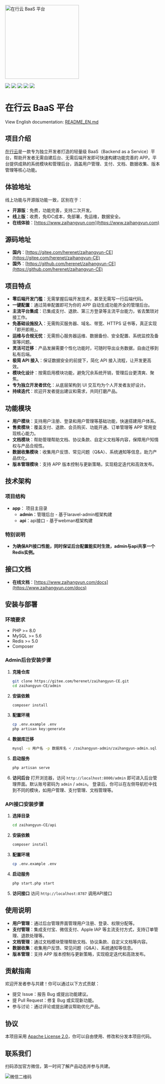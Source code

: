<p align="left">
  <img src="admin/public/images/logo-baas.png" alt="在行云 BaaS 平台" width="240" />
</p>
<p align="left">
  <img src="https://img.shields.io/badge/社区版-master-blue.svg">
  <img src="https://img.shields.io/badge/License-Apache2.0-lightgrey.svg">
  <img src="https://img.shields.io/badge/PHP-8.0+-blue.svg">
  <img src="https://img.shields.io/badge/MySQL-5.6+-blue.svg">
  <img src="https://img.shields.io/badge/Redis-5.0+-blue.svg">
</p>

# 在行云 BaaS 平台
View English documentation: [README_EN.md](README_EN.md)

## 项目介绍

[在行云](https://www.zaihangyun.com)是一款专为独立开发者打造的轻量级 BaaS（Backend as a Service）平台，帮助开发者无需自建后台、无需后端开发即可快速构建功能完善的 APP。平台提供成熟的系统模块和管理后台，涵盖用户管理、支付、文档、数据收集、版本管理等核心功能。

## 体验地址
线上功能与开源版功能一致，区别在于：
- **开源版**：免费，功能完善，支持二次开发。
- **线上版**：收费，免IDC成本，免部署，免运维，数据安全。
- **在线体验**：[https://www.zaihangyun.com](https://www.zaihangyun.com)

## 源码地址
- **国内**：[https://gitee.com/herenet/zaihangyun-CE](https://gitee.com/herenet/zaihangyun-CE)
- **国外**：[https://github.com/herenet/zaihangyun-CE](https://github.com/herenet/zaihangyun-CE)

## 项目特点

- **零后端开发门槛**：无需掌握后端开发技术，甚至无需写一行后端代码。
- **一键配置**：通过简单配置即可为你的 APP 自动生成功能齐全的管理后台。
- **主流平台集成**：已集成支付、退款、第三方登录等主流平台能力，省去繁琐对接工作。
- **免基础设施投入**：无需购买服务器、域名、带宽、HTTPS 证书等，真正实现「即开即用」。
- **运维与合规无忧**：无需担心服务器运维、数据备份、安全配置、系统监控及备案等问题。
- **灵活可迁移**：产品发展需要个性化功能时，可随时导出业务数据，自由迁移到私有后端。
- **极简 API 接入**：保证数据安全的前提下，简化 API 接入流程，让开发更高效。
- **模块化设计**：按需启用模块功能，避免冗余系统开销，管理后台更清爽、聚焦。
- **专为独立开发者优化**：从底层架构到 UI 交互均为个人开发者友好设计。
- **持续迭代**：欢迎开发者提出建议和需求，共同打磨产品。

## 功能模块

- **用户模块**：支持用户注册、登录和用户管理等基础功能，快速搭建用户体系。
- **售卖模块**：覆盖支付、退款、会员购买、功能开通、订单管理等 APP 常用变现核心能力。
- **文档模块**：帮助管理帮助文档、协议条款、自定义文档等内容，保障用户知情权与产品合规性。
- **数据收集模块**：收集用户反馈、常见问题（Q&A）、系统通知等信息，助力产品优化。
- **版本管理模块**：支持 APP 版本控制与更新策略，实现稳定迭代和高效发布。

## 技术架构

### 项目结构
- **app**： 项目主目录
   - **admin**：管理后台 - 基于laravel-admin框架构建
   - **api**：api接口 - 基于webman框架构建

### 特别说明
- **为确保API接口性能，同时保证后台配置能实时生效，admin与api共享一个Redis实例。**

## 接口文档

- **在线文档**：[https://www.zaihangyun.com/docs](https://www.zaihangyun.com/docs)

## 安装与部署

### 环境要求

- PHP >= 8.0
- MySQL >= 5.6
- Redis >= 5.0
- Composer

### Admin后台安装步骤

1. **克隆仓库**
   ```bash
   git clone https://gitee.com/herenet/zaihangyun-CE.git
   cd zaihangyun-CE/admin
   ```

2. **安装依赖**
   ```bash
   composer install
   ```

3. **配置环境**
   ```bash
   cp .env.example .env
   php artisan key:generate
   ```

4. **数据库迁移**
   ```bash
   mysql -u 用户名 -p 数据库名 < /zaihangyun-admin/zaihangyun-admin.sql
   ```

5. **启动服务**
   ```bash
   php artisan serve
   ```

6. **访问后台**
   打开浏览器，访问 `http://localhost:8000/admin` 即可进入后台管理界面。默认账号密码为 `admin` / `admin`。
   登录后，你可以在左侧导航栏中找到不同的模块，如用户管理、支付管理、文档管理等。

### API接口安装步骤

1. **选择目录**
   ```bash
   cd zaihangyun-CE/api
   ```

2. **安装依赖**
   ```bash
   composer install
   ```

3. **配置环境**
   ```bash
   cp .env.example .env
   ```

4. **启动服务**
   ```bash
   php start.php start
   ```

5. **访问接口**
   访问 `http://localhost:8787` 调用API接口

## 使用说明

- **用户管理**：通过后台管理界面管理用户注册、登录、权限分配等。
- **支付管理**：集成支付宝、微信支付、Apple IAP 等主流支付方式，支持订单管理、退款处理等。
- **文档管理**：通过文档模块管理帮助文档、协议条款、自定义文档等内容。
- **数据收集**：收集用户反馈、常见问题（Q&A）、系统通知等信息。
- **版本管理**：支持 APP 版本控制与更新策略，实现稳定迭代和高效发布。

## 贡献指南

欢迎开发者参与共建！你可以通过以下方式贡献：
- 提交 Issue：报告 Bug 或提出功能建议。
- 提 Pull Request：修复 Bug 或实现新功能。
- 参与讨论：通过评论或提出建议帮助优化产品。

## 协议

本项目采用 [Apache License 2.0](LICENSE)，你可以自由使用、修改和分发本项目代码。

## 联系我们

扫码添加官方微信，第一时间了解产品动态并参与共建。

![微信二维码](admin/public/images/wechat.jpg)